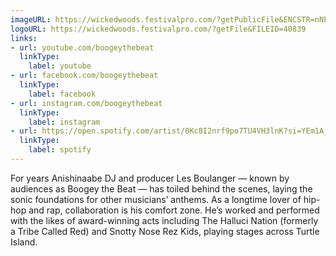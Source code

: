 ```yaml
---
imageURL: https://wickedwoods.festivalpro.com/?getPublicFile&ENCSTR=nNPpdOrqeVzfyStzIjYx
logoURL: https://wickedwoods.festivalpro.com/?getFile&FILEID=40839
links:
- url: youtube.com/boogeythebeat
  linkType:
    label: youtube
- url: facebook.com/boogeythebeat
  linkType:
    label: facebook
- url: instagram.com/boogeythebeat
  linkType:
    label: instagram
- url: https://open.spotify.com/artist/0Kc8I2nrf9po7TU4VH3lnK?si=YEm1A_cxS3SNeFgyDDetaw
  linkType:
    label: spotify
---
```

For years Anishinaabe DJ and producer Les Boulanger — known by audiences as Boogey the Beat — has toiled behind the scenes, laying the sonic foundations for other musicians’ anthems. As a longtime lover of hip-hop and rap, collaboration is his comfort zone. He’s worked and performed with the likes of award-winning acts including The Halluci Nation (formerly a Tribe Called Red) and Snotty Nose Rez Kids, playing stages across Turtle Island.